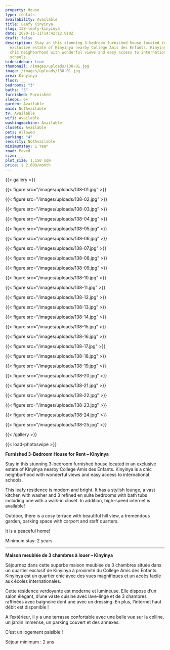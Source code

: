 ```yaml
---
property: House
type: rentals
availability: Available
title: Leafy Kinyinya
slug: 138-leafy-kinyinya
date: 2020-11-11T14:42:12.910Z
draft: false
description: Stay in this stunning 3-bedroom furnished house located in an
  exclusive estate of Kinyinya nearby College Amis des Enfants. Kinyinya is a
  chic neighborhood with wonderful views and easy access to international
  schools.
hidesidebar: true
thumbnail: /images/uploads/138-01.jpg
image: /images/uploads/138-01.jpg
area: Kinyinya
floor: __
bedrooms: "3"
baths: "3"
furnished: Furnished
sleeps: 6+
garden: Available
maid: NotAvailable
tv: Available
wifi: Available
washingmachine: Available
closets: Available
pets: Allowed
parking: "4"
security: NotAvailable
minimumstay: 1 Year
road: Paved
size: __
plot_size: 1,150 sqm
price: $ 2,600/month
---
```

{{< gallery >}}

{{< figure src="/images/uploads/138-01.jpg" >}}

{{< figure src="/images/uploads/138-02.jpg" >}}

{{< figure src="/images/uploads/138-03.jpg" >}}

{{< figure src="/images/uploads/138-04.jpg" >}}

{{< figure src="/images/uploads/138-05.jpg" >}}

{{< figure src="/images/uploads/138-06.jpg" >}}

{{< figure src="/images/uploads/138-07.jpg" >}}

{{< figure src="/images/uploads/138-08.jpg" >}}

{{< figure src="/images/uploads/138-09.jpg" >}}

{{< figure src="/images/uploads/138-10.jpg" >}}

{{< figure src="/images/uploads/138-11.jpg" >}}

{{< figure src="/images/uploads/138-12.jpg" >}}

{{< figure src="/images/uploads/138-13.jpg" >}}

{{< figure src="/images/uploads/138-14.jpg" >}}

{{< figure src="/images/uploads/138-15.jpg" >}}

{{< figure src="/images/uploads/138-16.jpg" >}}

{{< figure src="/images/uploads/138-17.jpg" >}}

{{< figure src="/images/uploads/138-18.jpg" >}}

{{< figure src="/images/uploads/138-19.jpg" >}}

{{< figure src="/images/uploads/138-20.jpg" >}}

{{< figure src="/images/uploads/138-21.jpg" >}}

{{< figure src="/images/uploads/138-22.jpg" >}}

{{< figure src="/images/uploads/138-23.jpg" >}}

{{< figure src="/images/uploads/138-24.jpg" >}}

{{< figure src="/images/uploads/138-25.jpg" >}}

{{< /gallery >}}

{{< load-photoswipe >}}

**Furnished 3-Bedroom House for Rent – Kinyinya**

Stay in this stunning 3-bedroom furnished house located in an exclusive estate of Kinyinya nearby College Amis des Enfants. Kinyinya is a chic neighborhood with wonderful views and easy access to international schools.

This leafy residence is modern and bright. It has a stylish lounge, a vast kitchen with washer and 3 refined en suite bedrooms with bath tubs including one with a walk-in closet. In addition, high-speed internet is available!

Outdoor, there is a cosy terrace with beautiful hill view, a tremendous garden, parking space with carport and staff quarters.

It is a peaceful home!

Minimum stay: 2 years

---

**Maison meublée de 3 chambres à louer – Kinyinya**

Séjournez dans cette superbe maison meublée de 3 chambres située dans un quartier exclusif de Kinyinya à proximité du Collège Amis des Enfants. Kinyinya est un quartier chic avec des vues magnifiques et un accès facile aux écoles internationales.

Cette résidence verdoyante est moderne et lumineuse. Elle dispose d’un salon élégant, d’une vaste cuisine avec lave-linge et de 3 chambres raffinées avec baignoire dont une avec un dressing. En plus, l’internet haut débit est disponible !

A l’extérieur, il y a une terrasse confortable avec une belle vue sur la colline, un jardin immense, un parking couvert et des annexes.

C’est un logement paisible !

Séjour minimum : 2 ans